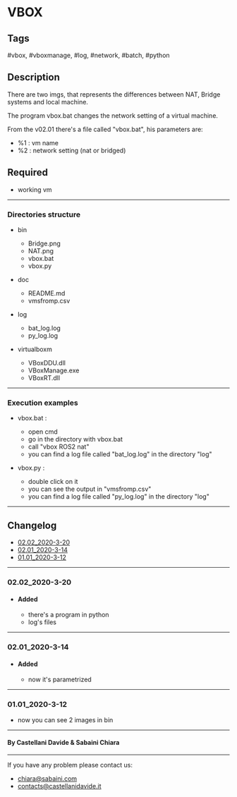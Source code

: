 # VBOX

## Tags
 #vbox, #vboxmanage, #log, #network, #batch, #python

## Description
There are two imgs, that represents the differences between NAT, Bridge systems and local machine. 

The program vbox.bat changes the network setting of a virtual machine.

From the v02.01 there's a file called "vbox.bat", his parameters are:
- %1 : vm name
- %2 : network setting (nat or bridged)

## Required
- working vm

---

### Directories structure
- bin
  - Bridge.png
  - NAT.png
  - vbox.bat
  - vbox.py
  
- doc
  - README.md
  - vmsfromp.csv
  
- log
  - bat_log.log
  - py_log.log
  
- virtualboxm
  - VBoxDDU.dll
  - VBoxManage.exe
  - VBoxRT.dll
  
---

### Execution examples
- vbox.bat : 
  - open cmd
  - go in the directory with vbox.bat
  - call "vbox ROS2 nat"
  - you can find a log file called "bat_log.log" in the directory "log"

- vbox.py :
  - double click on it
  -  you can see the output in "vmsfromp.csv"
  - you can find a log file called "py_log.log" in the directory "log"

---

## Changelog 
- [02.02_2020-3-20](#0202_2020-3-20)
- [02.01_2020-3-14](#0201_2020-3-14)
- [01.01_2020-3-12](#0201_2020-3-12)

---
### 02.02_2020-3-20
- #### Added
  - there's a program in python 
  - log's files

---
### 02.01_2020-3-14
 - #### Added
	 - now it's parametrized

---

### 01.01_2020-3-12
 - now you can see 2 images in bin

---

#### By Castellani Davide & Sabaini Chiara

---
If you have any problem please contact us:
- chiara@sabaini.com
- contacts@castellanidavide.it 